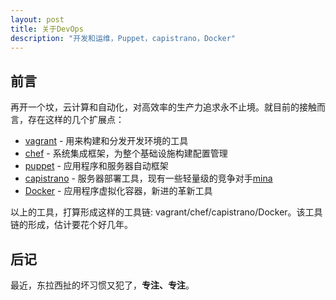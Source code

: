```yaml
---
layout: post
title: 关于DevOps
description: "开发和运维，Puppet，capistrano，Docker"
---
```


## 前言

再开一个坟，云计算和自动化，对高效率的生产力追求永不止境。就目前的接触而言，存在这样的几个扩展点： 

* [vagrant](https://github.com/mitchellh/vagrant) - 用来构建和分发开发环境的工具
* [chef](https://github.com/chef/chef) - 系统集成框架，为整个基础设施构建配置管理
* [puppet](https://github.com/puppetlabs/puppet) - 应用程序和服务器自动框架
* [capistrano](https://github.com/capistrano/capistrano) - 服务器部署工具，现有一些轻量级的竞争对手[mina](https://github.com/mina-deploy/mina)
* [Docker](https://github.com/docker/docker) - 应用程序虚拟化容器，新进的革新工具

以上的工具，打算形成这样的工具链: vagrant/chef/capistrano/Docker。该工具链的形成，估计要花个好几年。

## 后记

最近，东拉西扯的坏习惯又犯了，**专注、专注**。

